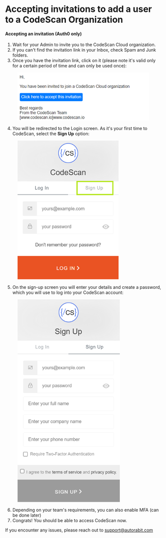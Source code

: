 # Accepting invitations to add a user to a CodeScan Organization

#### Accepting an invitation (Auth0 only)

1. Wait for your Admin to invite you to the CodeScan Cloud organization.
2. If you can't find the invitation link in your Inbox, check Spam and Junk folders.
3. Once you have the invitation link, click on it (please note it's valid only for a certain period of time and can only be used once):

<figure><img src="../../../../../.gitbook/assets/image (12) (1) (1) (1) (1) (1) (1) (1).png" alt="" width="548"><figcaption></figcaption></figure>

4. You will be redirected to the Login screen. As it's your first time to CodeScan, select the **Sign Up** option:

<figure><img src="../../../../../.gitbook/assets/image (13) (1) (1) (1) (1) (1) (1).png" alt="" width="326"><figcaption></figcaption></figure>

5. On the sign-up screen you will enter your details and create a password, which you will use to log into your CodeScan account:

<figure><img src="../../../../../.gitbook/assets/image (14) (1) (1) (1) (1) (1) (1).png" alt="" width="330"><figcaption></figcaption></figure>

6. Depending on your team's requirements, you can also enable MFA (can be done later)
7. Congrats! You should be able to access CodeScan now.

If you encounter any issues, please reach out to [support@autorabit.com](mailto:support@autorabit.com)
